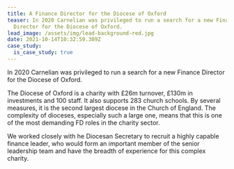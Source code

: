 ```yaml
---
title: A Finance Director for the Diocese of Oxford
teaser: In 2020 Carnelian was privileged to run a search for a new Finance
  Director for the Diocese of Oxford.
lead_image: /assets/img/lead-background-red.jpg
date: 2021-10-14T10:32:59.309Z
case_study:
  is_case_study: true
---
```

In 2020 Carnelian was privileged to run a search for a new Finance Director for the Diocese of Oxford.

The Diocese of Oxford is a charity with £26m turnover, £130m in investments and 100 staff. It also supports 283 church schools. By several measures, it is the second largest diocese in the Church of England. The complexity of dioceses, especially such a large one, means that this is one of the most demanding FD roles in the charity sector.

We worked closely with he Diocesan Secretary to recruit a highly capable finance leader, who would form an important member of the senior leadership team and have the breadth of experience for this complex charity.